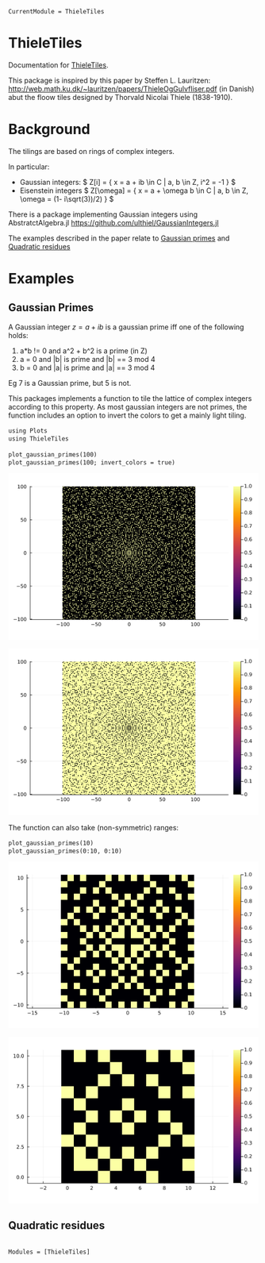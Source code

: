 ```@meta
CurrentModule = ThieleTiles
```

# ThieleTiles

Documentation for [ThieleTiles](https://github.com/tp2750/ThieleTiles.jl).

This package is inspired by this paper by Steffen L. Lauritzen: http://web.math.ku.dk/~lauritzen/papers/ThieleOgGulvfliser.pdf (in Danish) abut the floow tiles designed by Thorvald Nicolai Thiele (1838-1910).

# Background

The tilings are based on rings of complex integers.

In particular:

* Gaussian integers: $ Z[i] = \{ x = a + ib \in C | a, b \in Z, i^2 = -1 \} $
* Eisenstein integers $ Z[\omega] = \{ x = a + \omega b \in C | a, b \in Z, \omega = (1- i\sqrt(3))/2) \} $

There is a package implementing Gaussian integers using AbstratctAlgebra.jl https://github.com/ulthiel/GaussianIntegers.jl 

The examples described in the paper relate to [Gaussian primes](https://en.wikipedia.org/wiki/Gaussian_integer#Gaussian_primes) and [Quadratic residues](https://en.wikipedia.org/wiki/Quadratic_residue)

# Examples

## Gaussian Primes

A Gaussian integer $z = a + ib$ is a gaussian prime iff one of the following holds:

1. a*b != 0 and a^2 + b^2 is a prime (in Z)
2. a = 0 and |b| is prime and |b| == 3 mod 4
3. b = 0 and |a| is prime and |a| == 3 mod 4

Eg 7 is a Gaussian prime, but 5 is not.

This packages implements a function to tile the lattice of complex integers according to this property. 
As most gaussian integers are not primes, the function includes an option to invert the colors to get a mainly light tiling.

```
using Plots
using ThieleTiles

plot_gaussian_primes(100)
plot_gaussian_primes(100; invert_colors = true)

```

![Gaussian Primes](imgs/gauss_primes_100.png)

![Gaussian Primes, invert_colors](imgs/gauss_primes_100_inv.png)


The function can also take (non-symmetric) ranges:

```
plot_gaussian_primes(10)
plot_gaussian_primes(0:10, 0:10)

```

![Gaussian primes symmetric](imgs/gauss_primes_10.png)

![Gaussian primes non-symmetric](imgs/gauss_primes_0-10.png)


## Quadratic residues


```@index
```

```@autodocs
Modules = [ThieleTiles]
```
